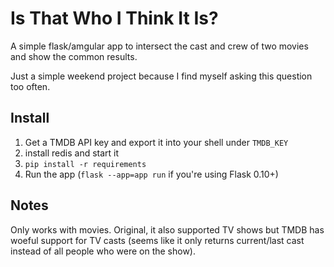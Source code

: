 # Is That Who I Think It Is?

A simple flask/amgular app to intersect the cast and crew of two movies
and show the common results.


Just a simple weekend project because I find myself asking this question too often.

## Install

1. Get a TMDB API key and export it into your shell under `TMDB_KEY`
2. install redis and start it
3. `pip install -r requirements`
4. Run the app (`flask --app=app run` if you're using Flask 0.10+)

## Notes
Only works with movies. Original, it also supported TV shows but TMDB has woeful
support for TV casts (seems like it only returns current/last cast instead of all
people who were on the show).
